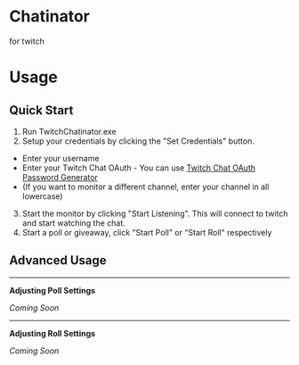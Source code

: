 Chatinator
==========
for twitch


Usage
=====

Quick Start
-----------

1. Run TwitchChatinator.exe
2. Setup your credentials by clicking the "Set Credentials" button.
  - Enter your username
  - Enter your Twitch Chat OAuth - You can use [Twitch Chat OAuth Password Generator](http://www.twitchapps.com/tmi/)
  - (If you want to monitor a different channel, enter your channel in all lowercase)
3. Start the monitor by clicking "Start Listening". This will connect to twitch and start watching the chat.
4. Start a poll or giveaway, click "Start Poll" or "Start Roll" respectively

Advanced Usage
--------------

---

**Adjusting Poll Settings**

*Coming Soon*

---

**Adjusting Roll Settings**

*Coming Soon*

